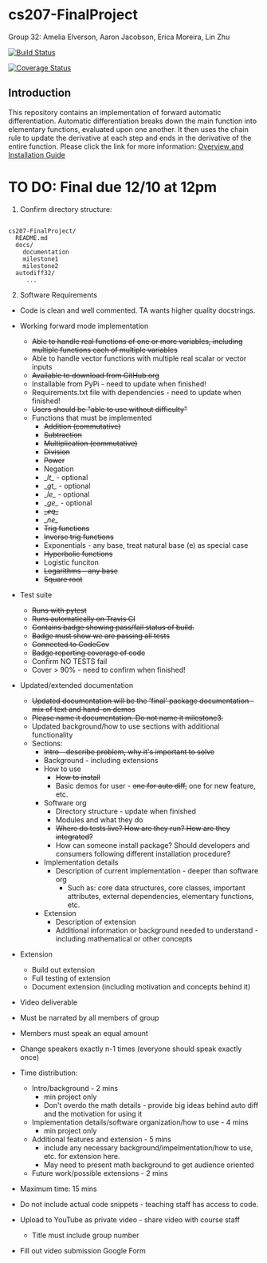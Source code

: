 # cs207-FinalProject

Group 32: Amelia Elverson, Aaron Jacobson, Erica Moreira, Lin Zhu

[![Build Status](https://travis-ci.com/ELAA207/cs207-FinalProject.svg?branch=master)](https://travis-ci.com/ELAA207/cs207-FinalProject.svg?branch=master)

[![Coverage Status](https://codecov.io/gh/ELAA207/cs207-FinalProject/branch/master/graph/badge.svg)](https://codecov.io/gh/ELAA207/cs207-FinalProject)

## Introduction
This repository contains an implementation of forward automatic differentiation.
Automatic differentiation breaks down the main function into elementary functions, evaluated upon one another. 
It then uses the chain rule to update the derivative at each step and ends in the derivative of the entire function.
Please click the link for more information:
[Overview and Installation Guide](docs/milestone2.ipynb)

# TO DO: Final due 12/10 at 12pm
1. Confirm directory structure: 
<pre><code>
cs207-FinalProject/
  README.md
  docs/  
    documentation
    milestone1
    milestone2
  autodiff32/
     ...
</code></pre>

2. Software Requirements
  * Code is clean and well commented. TA wants higher quality docstrings.
  * Working forward mode implementation
    * <s>Able to handle real functions of one or more variables, including multiple functions each of multiple variables</s>
    * Able to handle vector functions with multiple real scalar or vector inputs
    * <s>Available to download from GitHub.org</s>
    * Installable from PyPi - need to update when finished!
    * Requirements.txt file with dependencies - need to update when finished!
    * <s>Users should be "able to use without difficulty"</s>
    * Functions that must be implemented
      * <s>Addition (commutative)</s>
      * <s>Subtraction</s>
      * <s>Multiplication (commutative)</s>
      * <s>Division</s>
      * <s>Power</s>
      * Negation
      * \__lt\__ - optional
      * \__gt\__ - optional
      * \__le\__ - optional
      * \__ge\__ - optional
      * <s>\__eq\__</s>
      * \__ne\__
      * <s>Trig functions</s>
      * <s>Inverse trig functions</s>
      * Exponentials - any base, treat natural base (e) as special case
      * <s>Hyperbolic functions</s>
      * Logistic funciton
      * <s>Logarithms - any base</s>
      * <s>Square root</s>
  
  * Test suite
    * <s>Runs with pytest</s>
    * <s>Runs automatically on Travis CI</s>
    * <s>Contains badge showing pass/fail status of build.</s>
    * <s>Badge must show we are passing all tests</s>
    * <s>Connected to CodeCov</s>
    * <s>Badge reporting coverage of code</s>
    * Confirm NO TESTS fail
    * Cover > 90% - need to confirm when finished!
  
  
  * Updated/extended documentation
    * <s>Updated documentation will be the 'final' package documentation - mix of text and hand-on demos</s>
    * <s>Please name it documentation. Do not name it milestone3.</s>
    * Updated background/how to use sections with additional functionality
    * Sections:
      * <s>Intro - describe problem, why it's important to solve</s>
      * Background - including extensions
      * How to use
        * <s>How to install</s>
        * Basic demos for user - <s>one for auto diff,</s> one for new feature, etc.
      * Software org
        * Directory structure - update when finished
        * Modules and what they do
        * <s>Where do tests live? How are they run? How are they integrated?</s>
        * How can someone install package? Should developers and consumers following different installation procedure?
      * Implementation details
        * Description of current implementation - deeper than software org
          * Such as: core data structures, core classes, important attributes, external dependencies, elementary functions, etc.
      * Extension
        * Description of extension
        * Additional information or background needed to understand - including mathematical or other concepts 
    
  * Extension
    * Build out extension
    * Full testing of extension
    * Document extension (including motivation and concepts behind it)

 * Video deliverable
  * Must be narrated by all members of group
  * Members must speak an equal amount
  * Change speakers exactly n-1 times (everyone should speak exactly once)
  * Time distribution:
    * Intro/background - 2 mins
      * min project only
      * Don't overdo the math details - provide big ideas behind auto diff and the motivation for using it
    * Implementation details/software organization/how to use - 4 mins
      * min project only
    * Additional features and extension - 5 mins
      * include any necessary background/impelmentation/how to use, etc. for extension here.
      * May need to present math background to get audience oriented
    * Future work/possible extensions - 2 mins
  * Maximum time: 15 mins
  * Do not include actual code snippets - teaching staff has access to code.
  * Upload to YouTube as private video - share video with course staff
    * Title must include group number
  * Fill out video submission Google Form
